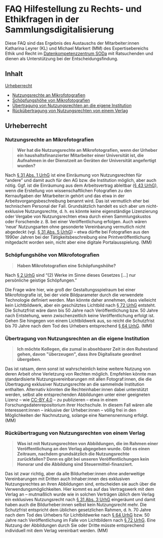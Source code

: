 # FAQ Hilfestellung zu Rechts- und Ethikfragen in der Sammlungsdigitalisierung

Diese FAQ sind das Ergebnis des Austauschs der Mitarbeiter:innen Katharina Leyrer (KL) und Michael Markert (MM) des Expertisebereichs Ethik und Recht im [Datenkompetenzzentrum SODa](https://sammlungen.io) mit Ratsuchenden und dienen als Unterstützung bei der Entscheidungsfindung. 

## Inhalt
[Urheberrecht](#urheberrecht) <br>
- [Nutzungsrechte an Mikrofotografien](#nutzungsrechte-an-mikrofotografien) <br>
- [Schöpfungshöhe von Mikrofotografien](#sch%C3%B6pfungsh%C3%B6he-von-mikrofotografien) <br>
- [Übertragung von Nutzungsrechten an die eigene Institution](#%C3%BCbertragung-von-nutzungsrechten-dritter-an-institutionen) <br>
- [Rückübertragung von Nutzungsrechten von einem Verlag](#r%C3%BCck%C3%BCbertragung-von-nutzungsrechten-von-einem-verlag) <br>

## Urheberrecht
### Nutzungsrechte an Mikrofotografien
>**Wer hat die Nutzungsrechte an Mikrofotografien, wenn der Urheber ein haushaltsfinanzierter Mitarbeiter einer Universität ist, die Aufnahmen in der Dienstzeit an Geräten der Universität angefertigt wurden?**

Nach [§ 31 Abs. 1 UrhG](https://www.gesetze-im-internet.de/urhg/__31.html) ist eine Einräumung von Nutzungsrechten für “andere” und damit auch für den AG bzw. die Institution möglich, aber auch nötig. Ggf. ist die Einräumung aus dem Arbeitsvertrag ableitbar ([§ 43 UrhG](https://www.gesetze-im-internet.de/urhg/__31.html)), wenn die Erstellung von wissenschaftlichen Fotografien zu den Kernaufgaben der Mitarbeiter:in gehört und das etwa in der Arbeitsvorgangsbeschreibung benannt wird. Das ist vermutlich eher bei technischem Personal der Fall. Grundsätzlich handelt es sich aber um nicht-exklusive Nutzungsrechte, d. h. es könnte keine eigenständige Lizenzierung oder Vergabe von Nutzungsrechten etwa durch einen Sammlungskustos oder Forschende z. B. bei einer Veröffentlichung erfolgen. Auch wären ‘neue’ Nutzungsarten ohne gesonderte Vereinbarung vermutlich nicht abgedeckt (vgl. [§ 31 Abs. 5 UrhG](https://www.gesetze-im-internet.de/urhg/__31.html))  – etwa dürfte bei Fotografien aus den 1990er Jahren bei der Tätigkeitsbeschreibung eine Printveröffentlichung mitgedacht worden sein, nicht aber eine digitale Portalausspielung. (MM)

### Schöpfungshöhe von Mikrofotografien
>**Haben Mikrofotografien eine Schöpfungshöhe?**

Nach [§ 2 UrhG](https://www.gesetze-im-internet.de/urhg/__2.html) sind “(2) Werke im Sinne dieses Gesetzes [...] nur persönliche geistige Schöpfungen.”

Die Frage wäre hier, wie groß der Gestaltungsspielraum bei einer Mikrofotografie ist, bei der viele Bildparameter durch die verwendete Technologie definiert werden. Man könnte daher annehmen, dass vielleicht kein Lichtbildwerk, aber ein geschütztes Lichtbild nach [§ 72 UrhG](https://www.gesetze-im-internet.de/urhg/__72.html) entsteht. Die Schutzfrist wäre dann bis 50 Jahre nach Veröffentlichung bzw. 50 Jahre nach Entstehung, wenn zwischenzeitlich keine Veröffentlichung erfolgt ist. Gehen Sie hingegen von einem Lichtbildwerk aus, so reicht die Schutzfrist bis 70 Jahre nach dem Tod des Urhebers entsprechend [§ 64 UrhG](https://www.gesetze-im-internet.de/urhg/__64.html). (MM)

### Übertragung von Nutzungsrechten an die eigene Institution
>**Ich möchte Kollegen, die zumal in absehbarer Zeit in den Ruhestand gehen, davon "überzeugen", dass ihre Digitalisate geordnet übergeben.**

Das ist ratsam, denn sonst ist wahrscheinlich keine weitere Nutzung von deren Arbeit ohne Verletzung von Rechten möglich. Empfehlen könnte man standardisierte Nutzungsvereinbarungen mit allen Fotograf:innen, die die Übertragung exklusiver Nutzungsrechte an die sammelnde Institution enthalten. Alternativ könnten die Rechteinhaber:innen dabei unterstützt werden, selbst alle entsprechenden Abbildungen unter einer geeigneten Lizenz – wie [CC-BY 4.0](https://creativecommons.org/licenses/by/4.0/deed.de) – zu publizieren – etwa in einem Forschungsdatenrepositorium ihrer Hochschule. In diesem Fall wären alle Interessent:innen – inklusive der Urheber:innen – völlig frei in den Möglichkeiten der Nachnutzung, solange eine Namensnennung erfolgt. (MM)

### Rückübertragung von Nutzungsrechten von einem Verlag

>**Was ist mit Nutzungsrechten von Abbildungen, die im Rahmen einer Veröffentlichung an den Verlag abgegeben wurde. Gibt es einen Zeitraum, nachdem grundsätzlich die Nutzungsrechte zurückfallen? Denn es gibt bei unseren Veröffentlichungen kein Honorar und die Abbildung sind Steuermittel-finanziert.**

Das ist zwar richtig, aber da alle Bildurheber:innen ohne anderweitige Vereinbarungen mit Dritten auch Inhaber:innen des exklusiven Nutzungsrechtes an ihren Abbildungen sind, entscheiden sie auch über die Verwendungsmöglichkeiten. Hier kommt es auf das Vertragswerk mit dem Verlag an – mutmaßlich wurde wie in solchen Verträgen üblich dem Verlag ein exklusives Nutzungsrecht nach [§ 31 Abs. 3 UrhG](https://www.gesetze-im-internet.de/urhg/__31.html) eingeräumt und damit haben auch die Bildurheber:innen selbst kein Nutzungsrecht mehr. Die Schutzfrist entspricht dem üblichen gesetzlichen Rahmen, d. h. 70 Jahre nach dem Tod des Urhebers für Lichtbildwerke nach [§ 64 UrhG](https://www.gesetze-im-internet.de/urhg/__64.html) bzw. 50 Jahre nach Veröffentlichung im Falle von Lichtbildern nach [§ 72 UrhG](https://www.gesetze-im-internet.de/urhg/__72.html). Eine Nutzung der Abbildungen durch Sie oder Dritte müsste entsprechend individuell mit dem Verlag vereinbart werden. (MM)
